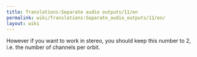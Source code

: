 ```yaml
---
title: Translations:Separate audio outputs/11/en
permalink: wiki/Translations:Separate_audio_outputs/11/en/
layout: wiki
---
```


However if you want to work in stereo, you should keep this number to 2,
i.e. the number of channels per orbit.
